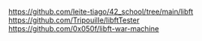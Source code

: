 https://github.com/leite-tiago/42_school/tree/main/libft   
https://github.com/Tripouille/libftTester    
https://github.com/0x050f/libft-war-machine
